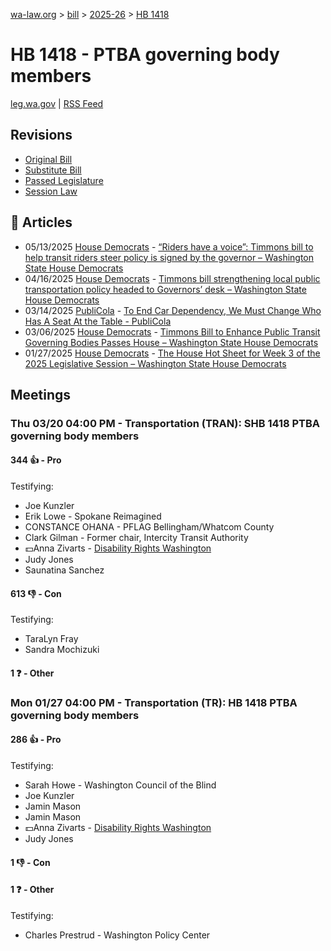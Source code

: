 [wa-law.org](/) > [bill](/bill/) > [2025-26](/bill/2025-26/) > [HB 1418](/bill/2025-26/hb/1418/)

# HB 1418 - PTBA governing body members
[leg.wa.gov](https://app.leg.wa.gov/billsummary?BillNumber=1418&Year=2025&Initiative=false) | [RSS Feed](./rss.xml)

## Revisions
* [Original Bill](1/)
* [Substitute Bill](S/)
* [Passed Legislature](S.PL/)
* [Session Law](S.SL/)

## 📰 Articles
* 05/13/2025 [House Democrats](/org/house_democrats/) - [“Riders have a voice”: Timmons bill to help transit riders steer policy is signed by the governor – Washington State House Democrats](https://housedemocrats.wa.gov/blog/2025/05/13/riders-have-a-voice-timmons-bill-to-help-transit-riders-steer-policy-is-signed-by-the-governor/#:~:text=House%20Bill%201418)
* 04/16/2025 [House Democrats](/org/house_democrats/) - [Timmons bill strengthening local public transportation policy headed to Governors’ desk – Washington State House Democrats](https://housedemocrats.wa.gov/blog/2025/04/16/timmons-bill-strengthening-local-public-transportation-policy-headed-to-governors-desk/#:~:text=House%20Bill%201418)
* 03/14/2025 [PubliCola](/org/publicola/) - [To End Car Dependency, We Must Change Who Has A Seat At the Table - PubliCola](https://publicola.com/2025/03/14/to-end-car-dependency-we-must-change-who-has-a-seat-at-the-table/#:~:text=HB%201418)
* 03/06/2025 [House Democrats](/org/house_democrats/) - [Timmons Bill to Enhance Public Transit Governing Bodies Passes House – Washington State House Democrats](https://housedemocrats.wa.gov/blog/2025/03/06/timmons-bill-to-enhance-public-transit-governing-bodies-passes-house/#:~:text=House%20Bill%201418)
* 01/27/2025 [House Democrats](/org/house_democrats/) - [The House Hot Sheet for Week 3 of the 2025 Legislative Session – Washington State House Democrats](https://housedemocrats.wa.gov/blog/2025/01/27/the-house-hot-sheet-for-week-3-of-the-2025-legislative-session/#:~:text=HB%201418)

## Meetings
### Thu 03/20 04:00 PM - Transportation (TRAN): SHB 1418 PTBA governing body members
#### 344 👍 - Pro
Testifying:
* Joe Kunzler
* Erik Lowe - Spokane Reimagined
* CONSTANCE OHANA - PFLAG Bellingham/Whatcom County
* Clark Gilman - Former chair, Intercity Transit Authority
* 💵Anna Zivarts - [Disability Rights Washington](/org/disability_rights_washington/)
* Judy Jones
* Saunatina Sanchez

#### 613 👎 - Con
Testifying:
* TaraLyn Fray
* Sandra Mochizuki

#### 1 ❓ - Other

### Mon 01/27 04:00 PM - Transportation (TR): HB 1418 PTBA governing body members
#### 286 👍 - Pro
Testifying:
* Sarah Howe - Washington Council of the Blind
* Joe Kunzler
* Jamin Mason
* Jamin Mason
* 💵Anna Zivarts - [Disability Rights Washington](/org/disability_rights_washington/)
* Judy Jones

#### 1 👎 - Con

#### 1 ❓ - Other
Testifying:
* Charles Prestrud - Washington Policy Center
